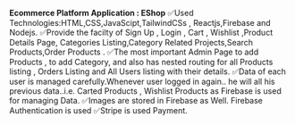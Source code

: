 **Ecommerce Platform Application : EShop**
✅Used Technologies:HTML,CSS,JavaScipt,TailwindCSs , Reactjs,Firebase and  Nodejs.
✅Provide the facilty of Sign Up , Login , Cart , Wishlist ,Product Details Page, Categories Listing,Category Related Projects,Search Products,Order Products . 
✅The most important Admin Page to add Products , to add Category, and  also has nested routing for all Products listing , Orders Listing and All Users listing with their details.
✅Data of each user is managed carefully.Whenever user logged in again.. he will all his previous data..i.e. Carted Products , Wishlist Products as Firebase is used for managing Data.
✅Images are stored in Firebase as Well. Firebase Authentication is used
✅Stripe is used Payment.
